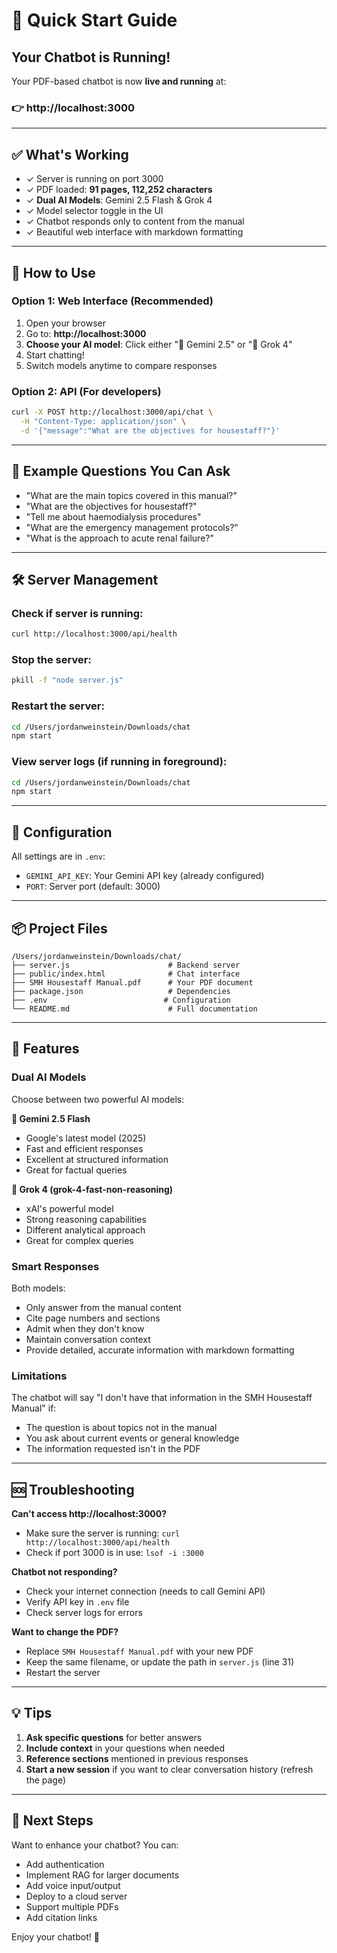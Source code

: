 # 🚀 Quick Start Guide

## Your Chatbot is Running!

Your PDF-based chatbot is now **live and running** at:

### 👉 **http://localhost:3000**

---

## ✅ What's Working

- ✓ Server is running on port 3000
- ✓ PDF loaded: **91 pages, 112,252 characters**
- ✓ **Dual AI Models**: Gemini 2.5 Flash & Grok 4
- ✓ Model selector toggle in the UI
- ✓ Chatbot responds only to content from the manual
- ✓ Beautiful web interface with markdown formatting

---

## 🎯 How to Use

### Option 1: Web Interface (Recommended)
1. Open your browser
2. Go to: **http://localhost:3000**
3. **Choose your AI model**: Click either "🤖 Gemini 2.5" or "🚀 Grok 4"
4. Start chatting!
5. Switch models anytime to compare responses

### Option 2: API (For developers)
```bash
curl -X POST http://localhost:3000/api/chat \
  -H "Content-Type: application/json" \
  -d '{"message":"What are the objectives for housestaff?"}'
```

---

## 📝 Example Questions You Can Ask

- "What are the main topics covered in this manual?"
- "What are the objectives for housestaff?"
- "Tell me about haemodialysis procedures"
- "What are the emergency management protocols?"
- "What is the approach to acute renal failure?"

---

## 🛠 Server Management

### Check if server is running:
```bash
curl http://localhost:3000/api/health
```

### Stop the server:
```bash
pkill -f "node server.js"
```

### Restart the server:
```bash
cd /Users/jordanweinstein/Downloads/chat
npm start
```

### View server logs (if running in foreground):
```bash
cd /Users/jordanweinstein/Downloads/chat
npm start
```

---

## 🔧 Configuration

All settings are in `.env`:
- `GEMINI_API_KEY`: Your Gemini API key (already configured)
- `PORT`: Server port (default: 3000)

---

## 📦 Project Files

```
/Users/jordanweinstein/Downloads/chat/
├── server.js                      # Backend server
├── public/index.html              # Chat interface
├── SMH Housestaff Manual.pdf      # Your PDF document
├── package.json                   # Dependencies
├── .env                          # Configuration
└── README.md                      # Full documentation
```

---

## 🎨 Features

### Dual AI Models
Choose between two powerful AI models:

**🤖 Gemini 2.5 Flash**
- Google's latest model (2025)
- Fast and efficient responses
- Excellent at structured information
- Great for factual queries

**🚀 Grok 4 (grok-4-fast-non-reasoning)**
- xAI's powerful model
- Strong reasoning capabilities
- Different analytical approach
- Great for complex queries

### Smart Responses
Both models:
- Only answer from the manual content
- Cite page numbers and sections
- Admit when they don't know
- Maintain conversation context
- Provide detailed, accurate information with markdown formatting

### Limitations
The chatbot will say "I don't have that information in the SMH Housestaff Manual" if:
- The question is about topics not in the manual
- You ask about current events or general knowledge
- The information requested isn't in the PDF

---

## 🆘 Troubleshooting

**Can't access http://localhost:3000?**
- Make sure the server is running: `curl http://localhost:3000/api/health`
- Check if port 3000 is in use: `lsof -i :3000`

**Chatbot not responding?**
- Check your internet connection (needs to call Gemini API)
- Verify API key in `.env` file
- Check server logs for errors

**Want to change the PDF?**
- Replace `SMH Housestaff Manual.pdf` with your new PDF
- Keep the same filename, or update the path in `server.js` (line 31)
- Restart the server

---

## 💡 Tips

1. **Ask specific questions** for better answers
2. **Include context** in your questions when needed
3. **Reference sections** mentioned in previous responses
4. **Start a new session** if you want to clear conversation history (refresh the page)

---

## 🚀 Next Steps

Want to enhance your chatbot? You can:
- Add authentication
- Implement RAG for larger documents
- Add voice input/output
- Deploy to a cloud server
- Support multiple PDFs
- Add citation links

Enjoy your chatbot! 🎉

